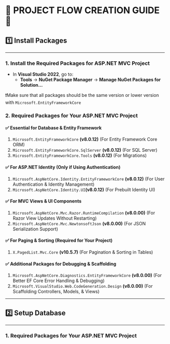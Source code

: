 # **📖 PROJECT FLOW CREATION GUIDE 📖** #

## 1️⃣ Install Packages
_______________________________________

### **1. Install the Required Packages for ASP.NET MVC Project**
- In **Visual Studio 2022**, go to:
  - **Tools** → **NuGet Package Manager** → **Manage NuGet Packages for Solution...**

❗Make sure that all packages should be the same version or lower version with `Microsoft.EntityFrameworkCore` 

### **2.  Required Packages for Your ASP.NET MVC Project**  

#### **✅ Essential for Database & Entity Framework**  
1.  `Microsoft.EntityFrameworkCore` **(v8.0.12)**  (For Entity Framework Core ORM)
2.  `Microsoft.EntityFrameworkCore.SqlServer` **(v8.0.12)** (For SQL Server)  
3.  `Microsoft.EntityFrameworkCore.Tools` **(v8.0.12)** (For Migrations)  


#### **✅ For ASP.NET Identity (Only if Using Authentication)**  
1.  `Microsoft.AspNetCore.Identity.EntityFrameworkCore` **(v8.0.12)** (For User Authentication & Identity Management) 
2. `Microsoft.AspNetCore.Identity.UI`**(v8.0.12)** (For Prebuilt Identity UI)



#### **✅ For MVC Views & UI Components**  
1.  `Microsoft.AspNetCore.Mvc.Razor.RuntimeCompilation` **(v8.0.00)** (For Razor View Updates Without Restarting)  
2.  `Microsoft.AspNetCore.Mvc.NewtonsoftJson` **(v8.0.00)** (For JSON Serialization Support)  



#### **✅ For Paging & Sorting (Required for Your Project)**  
1.  `X.PagedList.Mvc.Core` **(v10.5.7)** (For Pagination & Sorting in Tables)  

#### **✅ Additional Packages for Debugging & Scaffolding** 
1. `Microsoft.AspNetCore.Diagnostics.EntityFrameworkCore`  **(v8.0.00)** (For Better EF Core Error Handling & Debugging)
2. `Microsoft.VisualStudio.Web.CodeGeneration.Design` **(v8.0.00)** (For Scaffolding Controllers, Models, & Views)
_______________________________________


## 2️⃣ Setup Database
_______________________________________
### **1.  Required Packages for Your ASP.NET MVC Project**  


